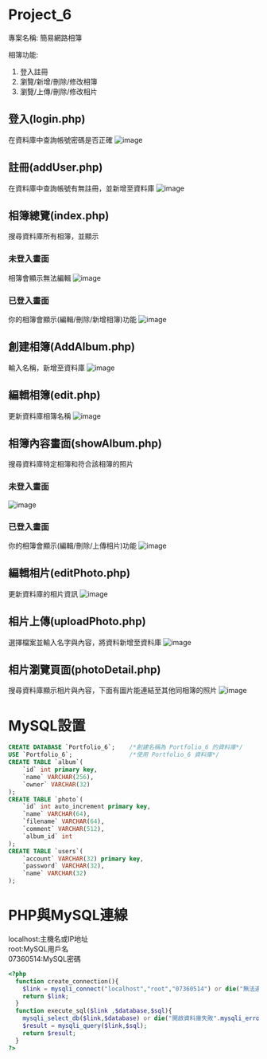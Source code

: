 # Project_6

專案名稱: 簡易網路相簿

相簿功能:
1. 登入註冊
2. 瀏覽/新增/刪除/修改相簿
3. 瀏覽/上傳/刪除/修改相片

## 登入(login.php)
在資料庫中查詢帳號密碼是否正確
![image](https://user-images.githubusercontent.com/93324400/172579966-6a654b0b-6f47-4f40-871b-dc8e8df103bf.PNG)

## 註冊(addUser.php)
在資料庫中查詢帳號有無註冊，並新增至資料庫
![image](https://user-images.githubusercontent.com/93324400/172580350-4cc0347a-3db9-4741-a3b5-53f1e5a621c5.png)

## 相簿總覽(index.php)
搜尋資料庫所有相簿，並顯示
### 未登入畫面
相簿會顯示無法編輯
![image](https://user-images.githubusercontent.com/93324400/172581908-f26f0b04-5745-4d2e-badd-d0cae60b6dee.png)

### 已登入畫面
你的相簿會顯示(編輯/刪除/新增相簿)功能
![image](https://user-images.githubusercontent.com/93324400/172582961-e539814f-e73e-4a86-93c4-91fdc1a80fd0.png)

## 創建相簿(AddAlbum.php)
輸入名稱，新增至資料庫
![image](https://user-images.githubusercontent.com/93324400/172608916-31f8a841-3229-44fe-b271-e29714262615.png)

## 編輯相簿(edit.php)
更新資料庫相簿名稱
![image](https://user-images.githubusercontent.com/93324400/172609208-46fbd8c5-9141-400b-ad5a-cbb27689a78f.png)

## 相簿內容畫面(showAlbum.php)
搜尋資料庫特定相簿和符合該相簿的照片
### 未登入畫面
![image](https://user-images.githubusercontent.com/93324400/172607731-e892d3f5-05ef-4852-af98-ce594c27cd27.png)

### 已登入畫面
你的相簿會顯示(編輯/刪除/上傳相片)功能
![image](https://user-images.githubusercontent.com/93324400/172583436-7f6b9f3e-639c-46eb-ad62-54c2c9a9158c.png)

## 編輯相片(editPhoto.php)
更新資料庫的相片資訊
![image](https://user-images.githubusercontent.com/93324400/172609380-6ab2e332-c9e5-4af8-a0fc-909ae4d3e74c.png)

## 相片上傳(uploadPhoto.php)
選擇檔案並輸入名字與內容，將資料新增至資料庫
![image](https://user-images.githubusercontent.com/93324400/172608007-9d8e001f-47c6-47df-aff9-3995dd986210.png)

## 相片瀏覽頁面(photoDetail.php)
搜尋資料庫顯示相片與內容，下面有圖片能連結至其他同相簿的照片
![image](https://user-images.githubusercontent.com/93324400/172608384-87ff4af6-271b-4a64-9c04-8d8bca88ddae.png)

# MySQL設置

```sql
CREATE DATABASE `Portfolio_6`;    /*創建名稱為 Portfolio_6 的資料庫*/ 
USE `Portfolio_6`;                /*使用 Portfolio_6 資料庫*/ 
CREATE TABLE `album`(             
    `id` int primary key,         
    `name` VARCHAR(256),  
    `owner` VARCHAR(32)
);
CREATE TABLE `photo`(     
    `id` int auto_increment primary key,
    `name` VARCHAR(64),  
    `filename` VARCHAR(64),  
    `comment` VARCHAR(512),  
    `album_id` int
);
CREATE TABLE `users`(     
    `account` VARCHAR(32) primary key,
    `password` VARCHAR(32),  
    `name` VARCHAR(32)
);
```
# PHP與MySQL連線
localhost:主機名或IP地址  
root:MySQL用戶名  
07360514:MySQL密碼  
```php
<?php
  function create_connection(){
    $link = mysqli_connect("localhost","root","07360514") or die("無法連接".mysqli_connect_error());  //
    return $link;
  }
  function execute_sql($link ,$database,$sql){
    mysqli_select_db($link,$database) or die("開啟資料庫失敗".mysqli_error($link));
    $result = mysqli_query($link,$sql);
    return $result;
  }
?>

```





